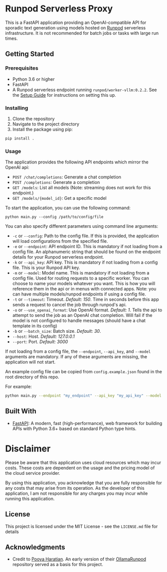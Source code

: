 # Runpod Serverless Proxy

This is a FastAPI application providing an OpenAI-compatible API for sporadic text generation using models hosted on [Runpod](https://runpod.io) serverless infrastructure. It is not recommended for batch jobs or tasks with large run times.

## Getting Started

### Prerequisites

- Python 3.6 or higher
- FastAPI
- A Runpod serverless endpoint running `runpod/worker-vllm:0.2.2`. See the [Setup Guide](./docs/runpod_endpoint.md) for instructions on setting this up.

### Installing

1. Clone the repository
2. Navigate to the project directory
3. Install the package using pip:

```bash
pip install .
```

### Usage

The application provides the following API endpoints which mirror the OpenAI api:

- `POST /chat/completions`: Generate a chat completion
- `POST /completions`: Generate a completion
- `GET /models`: List all models (Note: streaming does not work for this endpoint.)
- `GET /models/{model_id}`: Get a specific model

To start the application, you can use the following command:

`python main.py --config /path/to/config/file`

You can also specify different parameters using command line arguments:

- `-c` or `--config`: Path to the config file. If this is provided, the application will load configurations from the specified file.
- `-e` or `--endpoint`: API endpoint ID. This is mandatory if not loading from a config file. An alphanumeric string that should be found on the endpoint details for your Runpod serverless endpoint.
- `-k` or `--api_key`: API key. This is mandatory if not loading from a config file. This is your Runpod API key.
- `-m` or `--model`: Model name. This is mandatory if not loading from a config file. Used for routing requests to a specific worker. You can choose to name your models whatever you want. This is how you will reference them in the api or in menus with connected apps. Note: you can have multiple models/runpod endpoints if using a config file.
- `-t` or `--timeout`: Timeout. *Default: 150*. Time in seconds before this app sends a request to cancel the job through runpod's api.
- `-o` or `--use_openai_format`: Use OpenAI format. *Default: 1*. Tells the api to attempt to send the job as an OpenAI chat completion. Will fail if the model is not configured to handle messages (should have a chat template in its config)
- `-b` or `--batch_size`: Batch size. *Default: 30*.
- `--host`: Host. *Default: 127.0.0.1*
- `--port`: Port. *Default: 3000*

If not loading from a config file, the `--endpoint`, `--api_key`, and `--model` arguments are mandatory. If any of these arguments are missing, the application will not start.

An example config file can be copied from `config.example.json` found in the root directory of this repo.

For example:

```bash
python main.py --endpoint "my_endpoint" --api_key "my_api_key" --model "my_model" --timeout 30 --use_openai_format 1 --batch_size 10 --host "0.0.0.0" --port 8000
```

## Built With

- [FastAPI](https://fastapi.tiangolo.com/): A modern, fast (high-performance), web framework for building APIs with Python 3.6+ based on standard Python type hints.

# Disclaimer

Please be aware that this application uses cloud resources which may incur costs. These costs are dependent on the usage and the pricing model of the cloud service provider. 

By using this application, you acknowledge that you are fully responsible for any costs that may arise from its operation. As the developer of this application, I am not responsible for any charges you may incur while running this application.

## License

This project is licensed under the MIT License - see the `LICENSE.md` file for details

## Acknowledgments

- Credit to [Pooya Haratian](https://github.com/pooyahrtn). An early version of their [OllamaRunpod](https://github.com/pooyahrtn/RunpodOllama) repository served as a basis for this project.
